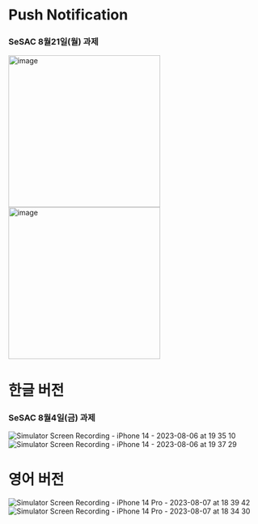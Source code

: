 # Push Notification
### SeSAC 8월21일(월) 과제
<img width="300" alt="image" src="https://github.com/Jimmy-Jung/Tamagotchi/assets/115251866/76ae617c-289b-4742-9335-cf5916c74629">
<img width="300" alt="image" src="https://github.com/Jimmy-Jung/Tamagotchi/assets/115251866/bde81771-4058-4694-be38-6d481a89cbaf">

# 한글 버전
### SeSAC 8월4일(금) 과제
![Simulator Screen Recording - iPhone 14 - 2023-08-06 at 19 35 10](https://github.com/Jimmy-Jung/Tamagotchi/assets/115251866/699f337e-0c9e-41a7-b09f-7c325b335e58)
![Simulator Screen Recording - iPhone 14 - 2023-08-06 at 19 37 29](https://github.com/Jimmy-Jung/Tamagotchi/assets/115251866/ff960c02-7a84-4e8f-abfa-591b344c2df6)

# 영어 버전
![Simulator Screen Recording - iPhone 14 Pro - 2023-08-07 at 18 39 42](https://github.com/Jimmy-Jung/Tamagotchi/assets/115251866/ac160f0f-004a-46c1-bfbd-d233751a8c57)
![Simulator Screen Recording - iPhone 14 Pro - 2023-08-07 at 18 34 30](https://github.com/Jimmy-Jung/Tamagotchi/assets/115251866/561c3692-21d1-4487-85a0-3d205866ff70)
